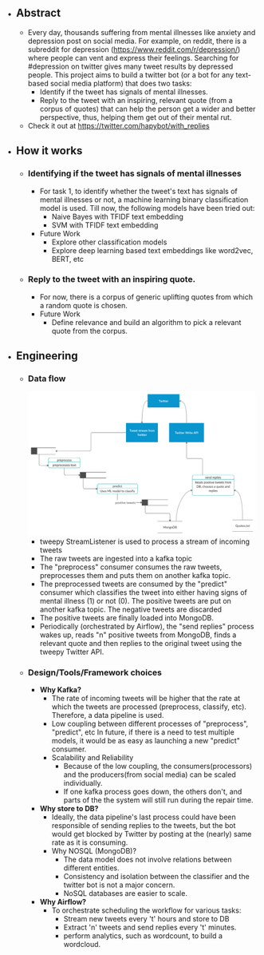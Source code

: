 - ## Abstract
    - Every day, thousands suffering from mental illnesses like anxiety and depression post on social media. For example, on reddit, there is a subreddit for depression (https://www.reddit.com/r/depression/) where people can vent and express their feelings. Searching for #depression on twitter gives many tweet results by depressed people. This project aims to build a twitter bot (or a bot for any text-based social media platform) that does two tasks:
        - Identify if the tweet has signals of mental illnesses.
        - Reply to the tweet with an inspiring, relevant quote (from a corpus of quotes) that can help the person get a wider and better perspective, thus, helping them get out of their mental rut. 
    - Check it out at https://twitter.com/hapybot/with_replies
- ## How it works
    - ### Identifying if the tweet has signals of mental illnesses
        - For task 1, to identify whether the tweet's text has signals of mental illnesses or not, a machine learning binary classification model is used. Till now, the following models have been tried out:
            - Naive Bayes with TFIDF text embedding
            - SVM with TFIDF text embedding
        - Future Work
            - Explore other classification models
            - Explore deep learning based text embeddings like word2vec, BERT, etc
    - ### Reply to the tweet with an inspiring quote.
        - For now, there is a corpus of generic uplifting quotes from which a random quote is chosen.
        - Future Work
            - Define relevance and build an algorithm to pick a relevant quote from the corpus.
- ## Engineering
    - ### Data flow
        ![](happybot_architecture.png)
        - tweepy StreamListener is used to process a stream of incoming tweets
        - The raw tweets are ingested into a kafka topic
        - The "preprocess" consumer consumes the raw tweets, preprocesses them and puts them on another kafka topic.
        - The preprocessed tweets are consumed by the "predict" consumer which classifies the tweet into either having signs of mental illness (1) or not (0). The positive tweets are put on another kafka topic. The negative tweets are discarded
        - The positive tweets are finally loaded into MongoDB.
        - Periodically (orchestrated by Airflow), the "send replies" process wakes up, reads "n" positive tweets from MongoDB, finds a relevant quote and then replies to the original tweet using the tweepy Twitter API.
    - ### Design/Tools/Framework choices
        - **Why Kafka?**
            - The rate of incoming tweets will be higher that the rate at which the tweets are processed (preprocess, classify, etc). Therefore, a data pipeline is used.
            - Low coupling between different processes of "preprocess", "predict", etc In future, if there is a need to test multiple models, it would be as easy as launching a new "predict" consumer.
            - Scalability and Reliability
                - Because of the low coupling, the consumers(processors) and the producers(from social media) can be scaled individually. 
                - If one kafka process goes down, the others don't, and parts of the the system will still run during the repair time.
        - **Why store to DB?**
            - Ideally, the data pipeline's last process could have been responsible of sending replies to the tweets, but the bot would get blocked by Twitter by posting at the (nearly) same rate as it is consuming.
            - Why NOSQL (MongoDB)?
                - The data model does not involve relations between different entities.
                - Consistency  and isolation between the classifier and the twitter bot is not a major concern.
                - NoSQL databases are easier to scale.
        - **Why Airflow?**
            - To orchestrate scheduling the workflow for various tasks:
                - Stream new tweets every 't' hours and store to DB
                - Extract 'n' tweets and send replies every 't' minutes.
                - perform analytics, such as wordcount, to build a wordcloud.
